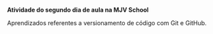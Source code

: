 **Atividade do segundo dia de aula na MJV School**

Aprendizados referentes a versionamento de código com Git e GitHub.
